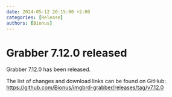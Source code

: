 ```yaml
---
date: 2024-05-12 20:15:00 +2:00
categories: [Release]
authors: [Bionus]
---
```



# Grabber 7.12.0 released

Grabber 7.12.0 has been released.

The list of changes and download links can be found on GitHub:  
<https://github.com/Bionus/imgbrd-grabber/releases/tag/v7.12.0>